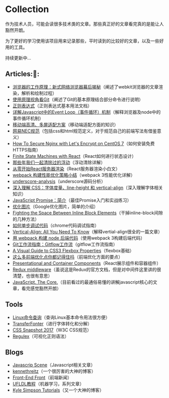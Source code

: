 # Collection

作为技术人员，可能会读很多技术类的文章。那些真正好的文章看完真的是能让人豁然开朗。

为了更好的学习使用该项目用来记录那些，平时读到的比较好的文章，以及一些好用的工具。

持续更新中...

## Articles::bug::
- [浏览器的工作原理：新式网络浏览器幕后揭秘](https://www.html5rocks.com/zh/tutorials/internals/howbrowserswork/#disqus_thread)（阐述了webkit浏览器的文章渲染，解析和绘制过程）
- [使用原理视角看Git](https://coding.net/help/doc/practice/git-principle.html)（阐述了Git的基本原理结合部分命令进行说明）
- [正则表达式](https://developer.mozilla.org/zh-CN/docs/Web/JavaScript/Guide/Regular_Expressions)（正则表达式基本用法文档）
- [详解Javascript中的Event Loop（事件循环）机制](https://zhuanlan.zhihu.com/p/33058983)（解释浏览器及node中的事件循环机制）
- [移动端高清、多屏适配方案](http://www.html-js.com/article/Mobile-terminal-H5-mobile-terminal-HD-multi-screen-adaptation-scheme%203041)（移动端适配方面的知识）
- [网易NEC规范](http://nec.netease.com/standard)（包括css和html规范定义，对于规范自己的前端写法有借鉴意义）
- [How To Secure Nginx with Let's Encrypt on CentOS 7](https://www.digitalocean.com/community/tutorials/how-to-secure-nginx-with-let-s-encrypt-on-centos-7)（如何安装免费HTTPS指南）
- [Finite State Machines with React](https://css-tricks.com/finite-state-machines-with-react/)（React如何进行状态设计）
- [那些年我们一起清除过的浮动](http://www.iyunlu.com/view/css-xhtml/55.html)（浮动清除详解）
- [从零开始React服务器渲染](http://www.alloyteam.com/2017/01/react-from-scratch-server-render/)（React服务器渲染小白文）
- [webpack 构建性能优化策略小结](https://segmentfault.com/a/1190000007891318)（webpack 3性能优化详解）
- [underscore-analysis](https://github.com/hanzichi/underscore-analysis/blob/master/underscore-1.8.3.js/underscore-1.8.3-analysis.js)（underscore源码分析）
- [深入理解 CSS：字体度量、line-height 和 vertical-align](https://zhuanlan.zhihu.com/p/25808995)（深入理解字体相关知识）
- [JavaScript Promise：简介](https://developers.google.com/web/fundamentals/primers/promises?hl=zh-cn)（最佳Promise入门和实战练习）
- [优化图片](https://developers.google.com/speed/docs/insights/OptimizeImages)（Google优化图片，简单的介绍）
- [Fighting the Space Between Inline Block Elements](https://css-tricks.com/fighting-the-space-between-inline-block-elements/)（干掉inline-block间隙的几种方法）
- [如何单步调试代码](https://developers.google.com/web/tools/chrome-devtools/javascript/step-code)（chrome代码调试指南）
- [Vertical-Align: All You Need To Know](https://christopheraue.net/design/vertical-align)（解释vertial-align很全的一篇文章）
- [用 webpack 构建 node 后端代码](https://zhuanlan.zhihu.com/p/20782320?utm_source=tuicool&utm_medium=referral)（使用webpack 3构建后端代码）
- [Git工作流指南：Gitflow工作流](http://blog.jobbole.com/76867/)（gitflow工作流指南）
- [A Visual Guide to CSS3 Flexbox Properties](https://scotch.io/tutorials/a-visual-guide-to-css3-flexbox-properties)（flexbox基础）
- [这么多前端优化点你都记得住吗](https://github.com/zwwill/blog/issues/1)（前端优化方面的要点）
- [Presentational and Container Components](https://medium.com/@dan_abramov/smart-and-dumb-components-7ca2f9a7c7d0)（React展示组件和容器组件）
- [Redux middleware](https://redux.js.org/advanced/middleware)（虽说这是Redux的官方文档，但是对中间件这里讲的很清楚，也很有意思）
- [JavaScript. The Core.](http://dmitrysoshnikov.com/ecmascript/javascript-the-core/)（目前看过的最通俗易懂的讲解javascript核心的文章，看完感觉豁然开朗）

## Tools
- [Linux命令查询](http://linux.51yip.com/)（查询Linux基本命令用法很方便）
- [TransferFonter](https://transfonter.org/)（进行字体转化和分解）
- [CSS Snapshot 2017](https://www.w3.org/TR/CSS/#css)（W3C CSS规范）
- [Regulex](https://jex.im/regulex)（可视化正则语法）

## Blogs
- [Javascrip Scene](https://medium.com/javascript-scene)（Javascript相关文章）
- [kennethreitz](https://www.kennethreitz.org)（一个很厉害的大神的博客）
- [Front-End Front](https://frontendfront.com/)（前端新闻）
- [UFLDL教程](http://ufldl.stanford.edu/wiki/index.php/UFLDL%E6%95%99%E7%A8%8B)（机器学习，系列文章）
- [Kyle Simpson Tutorials](https://davidwalsh.name/author/kylesimpson)（又一个大神的博客）
